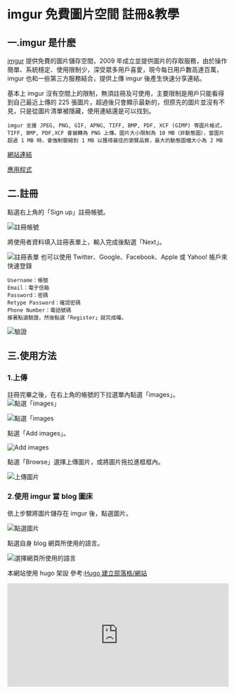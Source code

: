 # imgur 免費圖片空間 註冊&教學


## 一.imgur 是什麽

[imgur](http://imgur.com/) 提供免費的圖片儲存空間，2009 年成立並提供圖片的存取服務，由於操作簡單、系統穩定、使用限制少，深受眾多用戶喜愛，現今每日用戶數高達百萬，imgur 也和一些第三方服務結合，提供上傳 imgur 後產生快速分享連結。

基本上 imgur 沒有空間上的限制，無須註冊及可使用，主要限制是用戶只能看得到自己最近上傳的 225 張圖片，超過後只會顯示最新的，但原先的圖片並沒有不見，只是從圖片清單被隱藏，使用連結還是可以找到。

`imgur 支援 JPEG, PNG, GIF, APNG, TIFF, BMP, PDF, XCF (GIMP) 等圖片格式，TIFF, BMP, PDF,XCF 會被轉為 PNG 上傳。圖片大小限制為 10 MB（非動態圖），當圖片超過 1 MB 時，會強制壓縮到 1 MB 以獲得最佳的瀏覽品質，最大的動態圖檔大小為 2 MB`

[網站連結](http://imgur.com/)

[應用程式](http://imgur.com/apps)

## 二.註冊

點選右上角的「Sign up」註冊帳號。

![註冊帳號](https://i.imgur.com/tWoUtCS.png "註冊帳號")

將使用者資料填入註冊表單上，輸入完成後點選「Next」。

![註冊表單](https://i.imgur.com/aqkCziY.png "註冊表單")
也可以使用 Twitter、Google、Facebook、Apple 或 Yahoo! 帳戶來快速登錄

```markbown
Username：帳號
Email：電子信箱
Password：密碼
Retype Password：確認密碼
Phone Number：電話號碼
接著點選驗證，然後點選「Register」就完成囉。
```

![驗證](https://i.imgur.com/RPAW10C.png "點選驗證")

## 三.使用方法

### 1.上傳

註冊完畢之後，在右上角的帳號的下拉選單內點選「images」。
![點選「images」](https://i.imgur.com/d8kGAAs.png "點選「images")

![點選「images](https://i.imgur.com/VXtKQ44.png "點選「images")

點選「Add images」。

![Add images](https://i.imgur.com/cRzpXXq.png "Add images")

點選「Browse」選擇上傳圖片，或將圖片拖拉進框框內。

![上傳圖片](https://i.imgur.com/eSpCbrg.png "上傳圖片")

### 2.使用 imgur 當 blog 圖床

依上步驟將圖片儲存在 imgur 後，點選圖片。

![點選圖片](https://i.imgur.com/pjeI5GQ.png "點選圖片")

點選自身 blog 網頁所使用的語言。

![選擇網頁所使用的語言](https://i.imgur.com/voGfkBe.png "選擇網頁所使用的語言")

本網站使用 hugo 架設 參考:[Hugo 建立部落格/網站](https://yang-lin94.github.io/hugo-webside/)

<iframe class="LikeCoin" height="235" src="https://button.like.co/in/embed/cason_yang/button?referrer=https://yang-lin94.github.io/free-image-space-imgur/" width="100%" frameborder=0></iframe>


